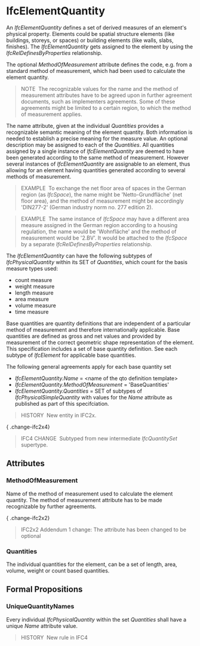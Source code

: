# IfcElementQuantity

An _IfcElementQuantity_ defines a set of derived measures of an element's physical property. Elements could be spatial structure elements (like buildings, storeys, or spaces) or building elements (like walls, slabs, finishes). The _IfcElementQuantity_ gets assigned to the element by using the _IfcRelDefinesByProperties_ relationship.

The optional _MethodOfMeasurement_ attribute defines the code, e.g. from a standard method of measurement, which had been used to calculate the element quantity.

> NOTE&nbsp; The recognizable values for the name and the method of measurement attributes have to be agreed upon in further agreement documents, such as implementers agreements. Some of these agreements might be limited to a certain region, to which the method of measurement applies.

The name attribute, given at the individual _Quantities_ provides a recognizable semantic meaning of the element quantity. Both information is needed to establish a precise meaning for the measure value. An optional description may be assigned to each of the _Quantities_. All quantities assigned by a single instance of _IfcElementQuantity_ are deemed to have been generated according to the same method of measurement. However several instances of _IfcElementQuantity_ are assignable to an element, thus allowing for an element having quantities generated according to several methods of measurement.

> EXAMPLE&nbsp; To exchange the net floor area of spaces in the German region (as _IfcSpace_), the name might be 'Netto-Grundfl&auml;che' (net floor area), and the method of measurement might be accordingly 'DIN277-2' (German industry norm no. 277 edition 2).

> EXAMPLE&nbsp; The same instance of _IfcSpace_ may have a different area measure assigned in the German region according to a housing regulation, the name would be 'Wohnfl&auml;che' and the method of measurement would be '2.BV'. It would be attached to the _IfcSpace_ by a separate _IfcRelDefinesByProperties_ relationship.

The _IfcElementQuantity_ can have the following subtypes of _IfcPhysicalQuantity_ within its SET of _Quantities_, which count for the basis measure types used:

* count measure
* weight measure
* length measure
* area measure
* volume measure
* time measure

Base quantities are quantity definitions that are independent of a particular method of measurement and therefore internationally applicable. Base quantities are defined as gross and net values and provided by measurement of the correct geometric shape representation of the element. This specification includes a set of base quantity definition. See each subtype of _IfcElement_ for applicable base quantities.

The following general agreements apply for each base quantity set

* _IfcElementQuantity.Name_ = &lt;name of the qto definition template&gt;
* _IfcElementQuantity.MethodOfMeasurement_ = 'BaseQuantities'
* _IfcElementQuantity.Quantities_ = SET of subtypes of _IfcPhysicalSimpleQuantity_ with values for the _Name_ attribute as published as part of this specifciation.

> HISTORY&nbsp; New entity in IFC2x.

{ .change-ifc2x4}
> IFC4 CHANGE&nbsp; Subtyped from new intermediate _IfcQuantitySet_ supertype.

## Attributes

### MethodOfMeasurement
Name of the method of measurement used to calculate the element quantity. The method of measurement attribute has to be made recognizable by further agreements.

{ .change-ifc2x2}
> IFC2x2 Addendum 1 change: The attribute has been changed to be optional

### Quantities
The individual quantities for the element, can be a set of length, area, volume, weight or count based quantities.

## Formal Propositions

### UniqueQuantityNames
Every individual _IfcPhysicalQuantity_ within the set _Quantities_ shall have a unique _Name_ attribute value.
> HISTORY&nbsp; New rule in IFC4
